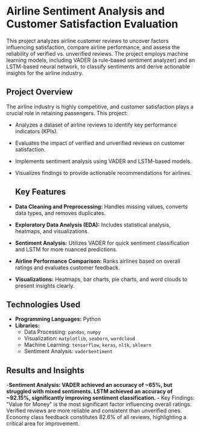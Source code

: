 # Airline Sentiment Analysis and Customer Satisfaction Evaluation

This project analyzes airline customer reviews to uncover factors influencing satisfaction, compare airline performance, and assess the reliability of verified vs. unverified reviews. The project employs machine learning models, including VADER (a rule-based sentiment analyzer) and an LSTM-based neural network, to classify sentiments and derive actionable insights for the airline industry.

## Project Overview
The airline industry is highly competitive, and customer satisfaction plays a crucial role in retaining passengers. This project:

- Analyzes a dataset of airline reviews to identify key performance indicators (KPIs).
- Evaluates the impact of verified and unverified reviews on customer satisfaction.
- Implements sentiment analysis using VADER and LSTM-based models.
- Visualizes findings to provide actionable recommendations for airlines.

  ## Key Features
- **Data Cleaning and Preprocessing:** Handles missing values, converts data types, and removes duplicates.
- **Exploratory Data Analysis (EDA):** Includes statistical analysis, heatmaps, and visualizations.
- **Sentiment Analysis:** Utilizes VADER for quick sentiment classification and LSTM for more nuanced predictions.
- **Airline Performance Comparison:** Ranks airlines based on overall ratings and evaluates customer feedback.
- **Visualizations:** Heatmaps, bar charts, pie charts, and word clouds to present insights clearly.

## Technologies Used
- **Programming Languages:** Python
- **Libraries:**
  - Data Processing: `pandas`, `numpy`
  - Visualization: `matplotlib`, `seaborn`, `wordcloud`
  - Machine Learning: `tensorflow`, `keras`, `nltk`, `sklearn`
  - Sentiment Analysis: `vaderSentiment`
 
## Results and Insights
-**Sentiment Analysis:
VADER achieved an accuracy of ~65%, but struggled with mixed sentiments.
LSTM achieved an accuracy of ~92.15%, significantly improving sentiment classification.
-** Key Findings:
"Value for Money" is the most significant factor influencing overall ratings.
Verified reviews are more reliable and consistent than unverified ones.
Economy class feedback constitutes 82.6% of all reviews, highlighting a critical area for improvement.
